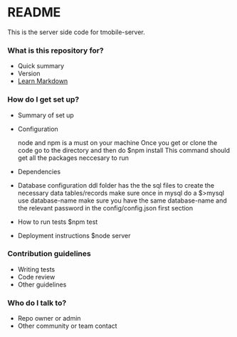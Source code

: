 # README #

This is the server side code for tmobile-server.

### What is this repository for? ###

* Quick summary
* Version
* [Learn Markdown](https://bitbucket.org/tutorials/markdowndemo)

### How do I get set up? ###

* Summary of set up

* Configuration

    node and npm is a must on your machine
    Once you get or clone the code go to the directory and then do $npm install
    This command should get all the packages neccesary to run

* Dependencies
* Database configuration
    ddl folder has the the sql files to create the necessary data tables/records
    make sure once in mysql do a $>mysql use database-name
    make sure you have the same database-name and the relevant password in the config/config.json first section
* How to run tests
    $npm test
* Deployment instructions
    $node server

### Contribution guidelines ###

* Writing tests
* Code review
* Other guidelines

### Who do I talk to? ###

* Repo owner or admin
* Other community or team contact